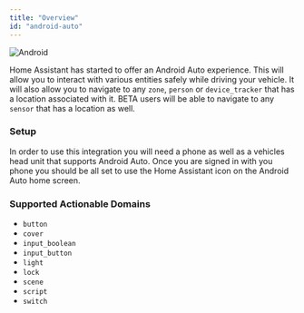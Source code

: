 ```yaml
---
title: "Overview"
id: "android-auto"
---
```


![Android](/assets/android.svg)

Home Assistant has started to offer an Android Auto experience.  This will allow you to interact with various entities safely while driving your vehicle.  It will also allow you to navigate to any `zone`, `person` or `device_tracker` that has a location associated with it. <span class='beta'>BETA</span> users will be able to navigate to any `sensor` that has a location as well.

### Setup

In order to use this integration you will need a phone as well as a vehicles head unit that supports Android Auto.  Once you are signed in with you phone you should be all set to use the Home Assistant icon on the Android Auto home screen.

### Supported Actionable Domains

- `button`
- `cover`
- `input_boolean`
- `input_button`
- `light`
- `lock`
- `scene`
- `script`
- `switch`
